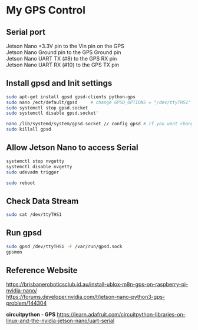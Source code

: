 # My GPS Control

## Serial port
Jetson Nano +3.3V pin to the Vin pin on the GPS <br>
Jetson Nano Ground pin to the GPS Ground pin <br>
Jetson Nano UART TX (#8) to the GPS RX pin <br>
Jetson Nano UART RX (#10) to the GPS TX pin <br>


## Install gpsd and Init settings

```bash
sudo apt-get install gpsd gpsd-clients python-gps 
sudo nano /ect/default/gpsd     # change GPSD_OPTIONS = "/dev/ttyTHS1" 
sudo systemctl stop gpsd.socket 
sudo systemctl disable gpsd.socket'
```

```bash
nano /lib/systemd/system/gpsd.socket // config gpsd # If you want change gpsd Network
sudo killall gpsd 
```

## Allow Jetson Nano to access Serial

```bash
systemctl stop nvgetty
systemctl disable nvgetty
sudo udevadm trigger
```

```bash
sudo reboot
```

## Check Data Stream
```bash
sudo cat /dev/ttyTHS1
```
## Run gpsd
```bash
sudo gpsd /dev/ttyTHS1 -F /var/run/gpsd.sock
gpsmon
```


## Reference Website

https://brisbaneroboticsclub.id.au/install-ublox-m8n-gps-on-raspberry-pi-nvidia-nano/ <br>
https://forums.developer.nvidia.com/t/jetson-nano-python3-gps-problem/144304

**circuitpython - GPS** 
https://learn.adafruit.com/circuitpython-libraries-on-linux-and-the-nvidia-jetson-nano/uart-serial
